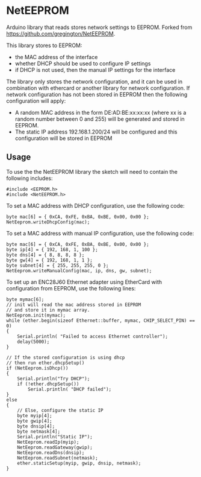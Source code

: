 NetEEPROM
=========

Arduino library that reads stores network settings to EEPROM.
Forked from https://github.com/gregington/NetEEPROM.

This library stores to EEPROM:
* the MAC address of the interface
* whether DHCP should be used to configure IP settings
* if DHCP is not used, then the manual IP settings for the interface

The library only stores the network configuration, and it can be used
in combination with ethercard or another library for network configuration.
If network configuration has not been stored in EEPROM then the following
configuration will apply:
* A random MAC address in the form DE:AD:BE:xx:xx:xx
  (where xx is a random number between 0 and 255) will be generated
  and stored in EEPROM.
* The static IP address 192.168.1.200/24 will be configured and this
  configuration will be stored in EEPROM

Usage
-----

To use the the NetEEPROM library the sketch will need to contain the
following includes:

    #include <EEPROM.h>
    #include <NetEEPROM.h>

To set a MAC address with DHCP configuration, use the following code:

    byte mac[6] = { 0xCA, 0xFE, 0xBA, 0xBE, 0x00, 0x00 };
    NetEeprom.writeDhcpConfig(mac);

To set a MAC address with manual IP configuration, use the following code:

    byte mac[6] = { 0xCA, 0xFE, 0xBA, 0xBE, 0x00, 0x00 };
    byte ip[4] = { 192, 168, 1, 100 };
    byte dns[4] = { 8, 8, 8, 8 };
    byte gw[4] = { 192, 168, 1, 1 };
    byte subnet[4] = { 255, 255, 255, 0 };
    NetEeprom.writeManualConfig(mac, ip, dns, gw, subnet);

To set up an ENC28J60 Ethernet adapter using EtherCard with configuration from EEPROM, use the
following lines:

    byte mymac[6];
    // init will read the mac address stored in EEPROM
    // and store it in mymac array.
    NetEeprom.init(mymac);
    while (ether.begin(sizeof Ethernet::buffer, mymac, CHIP_SELECT_PIN) == 0)
    {
        Serial.println( "Failed to access Ethernet controller");
        delay(5000);
    }

    // If the stored configuration is using dhcp
    // then run ether.dhcpSetup()
    if (NetEeprom.isDhcp())
    {
        Serial.println("Try DHCP");
        if (!ether.dhcpSetup())
            Serial.println( "DHCP failed");
    }
    else
    {
        // Else, configure the static IP
        byte myip[4];
        byte gwip[4];
        byte dnsip[4];
        byte netmask[4];
        Serial.println("Static IP");
        NetEeprom.readIp(myip);
        NetEeprom.readGateway(gwip);
        NetEeprom.readDns(dnsip);
        NetEeprom.readSubnet(netmask);
        ether.staticSetup(myip, gwip, dnsip, netmask);
    }


